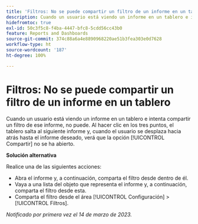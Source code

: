 ```yaml
---
title: 'Filtros: No se puede compartir un filtro de un informe en un tablero'
description: Cuando un usuario está viendo un informe en un tablero e intenta compartir un filtro de ese informe, no puede. Al hacer clic en los tres puntos, el tablero salta al siguiente informe y, cuando el usuario se desplaza hacia atrás hasta el informe deseado, verá que la opción Compartir no se ha abierto.
hidefromtoc: true
exl-id: 50c3f5c8-f4ba-4447-bfc8-5cdd56cc43b0
feature: Reports and Dashboards
source-git-commit: 374c88a6a4e8890968220ae51b3fea303e0d7628
workflow-type: ht
source-wordcount: '187'
ht-degree: 100%

---
```


# Filtros: No se puede compartir un filtro de un informe en un tablero

<!--Requested article: Valid issue, won't fix:-->

Cuando un usuario está viendo un informe en un tablero e intenta compartir un filtro de ese informe, no puede. Al hacer clic en los tres puntos, el tablero salta al siguiente informe y, cuando el usuario se desplaza hacia atrás hasta el informe deseado, verá que la opción [!UICONTROL Compartir] no se ha abierto.

**Solución alternativa**

Realice una de las siguientes acciones:

* Abra el informe y, a continuación, comparta el filtro desde dentro de él.
* Vaya a una lista del objeto que representa el informe y, a continuación, comparta el filtro desde esta.
* Comparta el filtro desde el área [!UICONTROL Configuración] > [!UICONTROL Filtros].

_Notificado por primera vez el 14 de marzo de 2023._
